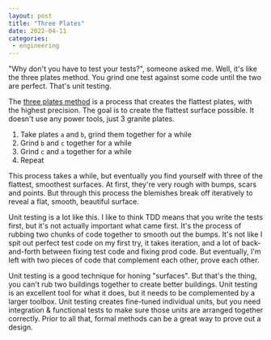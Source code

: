 ```yaml
---
layout: post
title: "Three Plates"
date: 2022-04-11
categories:
 - engineering
---
```


"Why don't you have to test your tests?", someone asked me. Well, it's like the three plates method.
You grind one test against some code until the two are perfect. That's unit testing.

The [three plates method](https://ericweinhoffer.com/blog/2017/7/30/the-whitworth-three-plates-method)
is a process that creates the flattest plates, with the highest precision. The goal is to create the 
flattest surface possible. It doesn't use any power tools, just 3 granite plates. 

1. Take plates `a` and `b`, grind them together for a while
2. Grind `b` and `c` together for a while
3. Grind `c` and `a` together for a while
4. Repeat

This process takes a while, but eventually you find yourself with three of the flattest, smoothest 
surfaces. At first, they're very rough with bumps, scars and points. But through this process the 
blemishes break off iteratively to reveal a flat, smooth, beautiful surface.

Unit testing is a lot like this. I like to think TDD means that you write the tests first, but it's
not actually important what came first. It's the process of rubbing two chunks of code together to
smooth out the bumps. It's not like I spit out perfect test code on my first try, it takes iteration,
and a lot of back-and-forth between fixing test code and fixing prod code. But eventually, I'm left
with two pieces of code that complement each other, prove each other.

Unit testing is a good technique for honing "surfaces". But that's the thing, you can't rub two
buildings together to create better buildings. Unit testing is an excellent tool for what it does,
but it needs to be complemented by a larger toolbox. Unit testing creates fine-tuned individual
units, but you need integration & functional tests to make sure those units are arranged together
correctly. Prior to all that, formal methods can be a great way to prove out a design.

